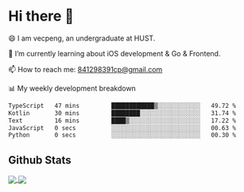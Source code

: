 
# Hi there 👋
😄 I am vecpeng, an undergraduate at HUST.

🌱 I’m currently learning about iOS development & Go & Frontend.

📫 How to reach me: 841298391cp@gmail.com

📊 My weekly development breakdown
<!--START_SECTION:waka-->

```txt
TypeScript   47 mins         ████████████▒░░░░░░░░░░░░   49.72 %
Kotlin       30 mins         ████████░░░░░░░░░░░░░░░░░   31.74 %
Text         16 mins         ████▒░░░░░░░░░░░░░░░░░░░░   17.22 %
JavaScript   0 secs          ░░░░░░░░░░░░░░░░░░░░░░░░░   00.63 %
Python       0 secs          ░░░░░░░░░░░░░░░░░░░░░░░░░   00.30 %
```

<!--END_SECTION:waka-->

## Github Stats
<a href="https://github.com/anuraghazra/github-readme-stats">
  <img align="center" src="https://github-readme-stats.vercel.app/api?username=vecpeng&count_private=true&hide=stars" />
</a>
<a href="https://github.com/anuraghazra/convoychat">
  <img align="center" src="https://github-readme-stats.vercel.app/api/top-langs/?username=vecpeng&layout=compact" />
</a>
